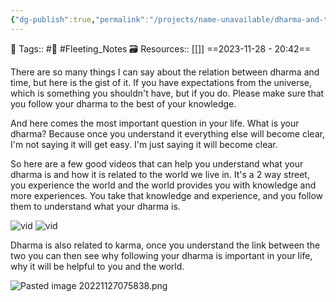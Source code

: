 ```yaml
---
{"dg-publish":true,"permalink":"/projects/name-unavailable/dharma-and-time/","dgPassFrontmatter":true,"noteIcon":"1","created":"2023-11-28T20:42:10.493+05:30","updated":"2023-12-21T16:49:55.202+05:30"}
---
```



🧶 Tags:: #🌱 #Fleeting_Notes 
🗃 Resources:: [[]]
==2023-11-28 - 20:42==

There are so many things I can say about the relation between dharma and time, but here is the gist of it. If you have expectations from the universe, which is something you shouldn't have, but if you do. Please make sure that you follow your dharma to the best of your knowledge.

And here comes the most important question in your life. What is your dharma? Because once you understand it everything else will become clear, I'm not saying it will get easy. I'm just saying it will become clear.

So here are a few good videos that can help you understand what your dharma is and how it is related to the world we live in. It's a 2 way street, you experience the world and the world provides you with knowledge and more experiences. You take that knowledge and experience, and you follow them to understand what your dharma is.

![vid](https://www.youtube.com/watch?v=45pybsbsvLQ)
![vid](https://www.youtube.com/watch?v=fe6ZYTfWRik)

Dharma is also related to karma, once you understand the link between the two you can then see why following your dharma is important in your life, why it will be helpful to you and the world.

![Pasted image 20221127075838.png](/img/user/Resources/%F0%9F%93%81%20Files/%F0%9F%93%B8Images/Pasted%20image%2020221127075838.png)